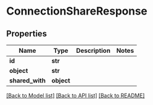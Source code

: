# ConnectionShareResponse

## Properties
Name | Type | Description | Notes
------------ | ------------- | ------------- | -------------
**id** | **str** |  | 
**object** | **str** |  | 
**shared_with** | **object** |  | 

[[Back to Model list]](../README.md#documentation-for-models) [[Back to API list]](../README.md#documentation-for-api-endpoints) [[Back to README]](../README.md)

